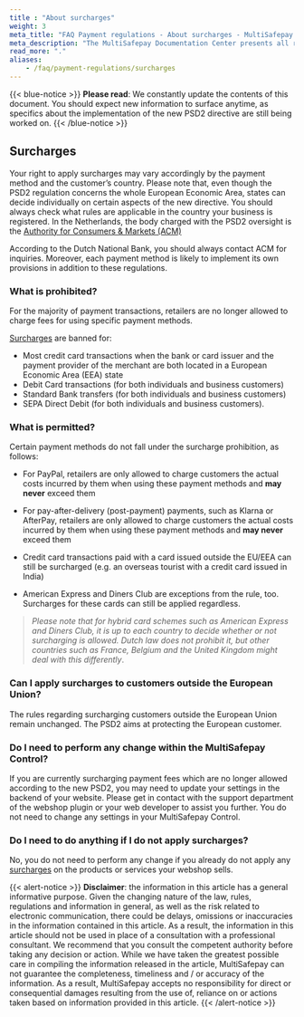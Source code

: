 ```yaml
---
title : "About surcharges"
weight: 3
meta_title: "FAQ Payment regulations - About surcharges - MultiSafepay Docs"
meta_description: "The MultiSafepay Documentation Center presents all relevant information about our Plugins and API. You can also find support pages for payment methods, tools and general questions as well as the contact details of our Support and Integration Teams."
read_more: "."
aliases:
    - /faq/payment-regulations/surcharges
---
```

{{< blue-notice >}} __Please read__: We constantly update the contents of this document. You should expect new information to surface anytime, as specifics about the implementation of the new PSD2 directive are still being worked on. {{< /blue-notice >}}   

## Surcharges
Your right to apply surcharges may vary accordingly by the payment method and the customer’s country. Please note that, even though the PSD2 regulation concerns the whole European Economic Area, states can decide individually on certain aspects of the new directive. You should always check what rules are applicable in the country your business is registered. In the Netherlands, the body charged with the PSD2 oversight is the [Authority for Consumers & Markets (ACM)](https://www.acm.nl)

According to the Dutch National Bank, you should always contact ACM for inquiries. Moreover, each payment method is likely to implement its own provisions in addition to these regulations.

### What is prohibited?
For the majority of payment transactions, retailers are no longer allowed to charge fees for using specific payment methods. 

[Surcharges](/faq/general/glossary/#surcharge) are banned for:

* Most credit card transactions when the bank or card issuer and the payment provider of the merchant are both located in a European Economic Area (EEA) state
* Debit Card transactions (for both individuals and business customers)
* Standard Bank transfers (for both individuals and business customers)
* SEPA Direct Debit (for both individuals and business customers).

### What is permitted?
Certain payment methods do not fall under the surcharge prohibition, as follows:

* For PayPal, retailers are only allowed to charge customers the actual costs incurred by them when using these payment methods and __may never__ exceed them

* For pay-after-delivery (post-payment) payments, such as Klarna or AfterPay, retailers are only allowed to charge customers the actual costs incurred by them when using these payment methods and __may never__ exceed them

* Credit card transactions paid with a card issued outside the EU/EEA can still be surcharged (e.g. an overseas tourist with a credit card issued in India)

* American Express and Diners Club are exceptions from the rule, too. Surcharges for these cards can still be applied regardless.


> _Please note that for hybrid card schemes such as American Express and Diners Club, it is up to each country to decide whether or not surcharging is allowed. Dutch law does not prohibit it, but other countries such as France, Belgium and the United Kingdom might deal with this differently_.

### Can I apply surcharges to customers outside the European Union?

The rules regarding surcharging customers outside the European Union remain unchanged. The PSD2 aims at protecting the European customer.

### Do I need to perform any change within the MultiSafepay Control?

If you are currently surcharging payment fees which are no longer allowed according to the new PSD2, you may need to update your settings in the backend of your website. Please get in contact with the support department of the webshop plugin or your web developer to assist you further. You do not need to change any settings in your MultiSafepay Control.

### Do I need to do anything if I do not apply surcharges?

No, you do not need to perform any change if you already do not apply any [surcharges](/faq/general/glossary/#surcharge) on the products or services your webshop sells.

{{< alert-notice >}} __Disclaimer__: the information in this article has a general informative purpose. Given the changing nature of the law, rules, regulations and information in general, as well as the risk related to electronic communication, there could be delays, omissions or inaccuracies in the information contained in this article. As a result, the information in this article should not be used in place of a consultation with a professional consultant. We recommend that you consult the competent authority before taking any decision or action. While we have taken the greatest possible care in compiling the information released in the article, MultiSafepay can not guarantee the completeness, timeliness and / or accuracy of the information. As a result, MultiSafepay accepts no responsibility for direct or consequential damages resulting from the use of, reliance on or actions taken based on information provided in this article. {{< /alert-notice >}}

